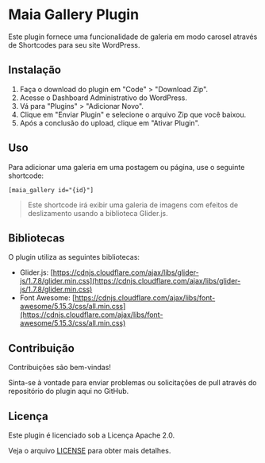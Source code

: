 # Maia Gallery Plugin

Este plugin fornece uma funcionalidade de galeria em modo carosel através de Shortcodes para seu site WordPress.

## Instalação

1. Faça o download do plugin em "Code" > "Download Zip".
2. Acesse o Dashboard Administrativo do WordPress.
3. Vá para "Plugins" > "Adicionar Novo".
4. Clique em "Enviar Plugin" e selecione o arquivo Zip que você baixou.
5. Após a conclusão do upload, clique em "Ativar Plugin".

## Uso

Para adicionar uma galeria em uma postagem ou página, use o seguinte shortcode:

`[maia_gallery id="{id}"]`

> Este shortcode irá exibir uma galeria de imagens com efeitos de deslizamento usando a biblioteca Glider.js.

## Bibliotecas

O plugin utiliza as seguintes bibliotecas:

- Glider.js: [https://cdnjs.cloudflare.com/ajax/libs/glider-js/1.7.8/glider.min.css](https://cdnjs.cloudflare.com/ajax/libs/glider-js/1.7.8/glider.min.css)
- Font Awesome: [https://cdnjs.cloudflare.com/ajax/libs/font-awesome/5.15.3/css/all.min.css](https://cdnjs.cloudflare.com/ajax/libs/font-awesome/5.15.3/css/all.min.css)

## Contribuição

Contribuições são bem-vindas!

Sinta-se à vontade para enviar problemas ou solicitações de pull através do repositório do plugin aqui no GitHub.

## Licença

Este plugin é licenciado sob a Licença Apache 2.0.

Veja o arquivo [LICENSE](LICENSE) para obter mais detalhes.

